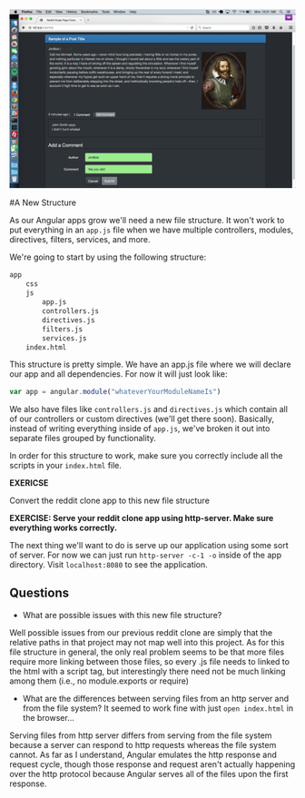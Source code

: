 <img src="./screenshot.png">


#A New Structure

As our Angular apps grow we'll need a new file structure.  It won't work to put everything in an `app.js` file when we have multiple controllers, modules, directives, filters, services, and more.  

We're going to start by using the following structure:

```
app
    css
    js
        app.js
        controllers.js
        directives.js
        filters.js
        services.js
    index.html
```

This structure is pretty simple.  We have an app.js file where we will declare our app and all dependencies.  For now it will just look like:

```js
var app = angular.module("whateverYourModuleNameIs")
```

We also have files like `controllers.js` and `directives.js` which contain all of our controllers or custom directives (we'll get there soon).  Basically, instead of writing everything inside of `app.js`, we've broken it out into separate files grouped by functionality.

In order for this structure to work, make sure you correctly include all the scripts in your `index.html` file.

**EXERICSE**

Convert the reddit clone app to this new file structure

**EXERCISE: Serve your reddit clone app using http-server.  Make sure everything works correctly.**

The next thing we'll want to do is serve up our application using some sort of server.  For now we can just run `http-server -c-1 -o` inside of the app directory.  Visit `localhost:8080` to see the application.

## Questions

* What are possible issues with this new file structure?

Well possible issues from our previous reddit clone are simply that the relative paths in that project may not map well into this project. As for this file structure in general, the only real problem seems to be that more files require more linking between those files, so every .js file needs to linked to the html with a script tag, but interestingly there need not be much linking among them (i.e., no module.exports or require)

* What are the differences between serving files from an http server and from the file system?  It seemed to work fine with just `open index.html` in the browser...

Serving files from http server differs from serving from the file system because a server can respond to http requests whereas the file system cannot. As far as I understand, Angular emulates the http response and request cycle, though those response and request aren't actually happening over the http protocol because Angular serves all of the files upon the first response.
